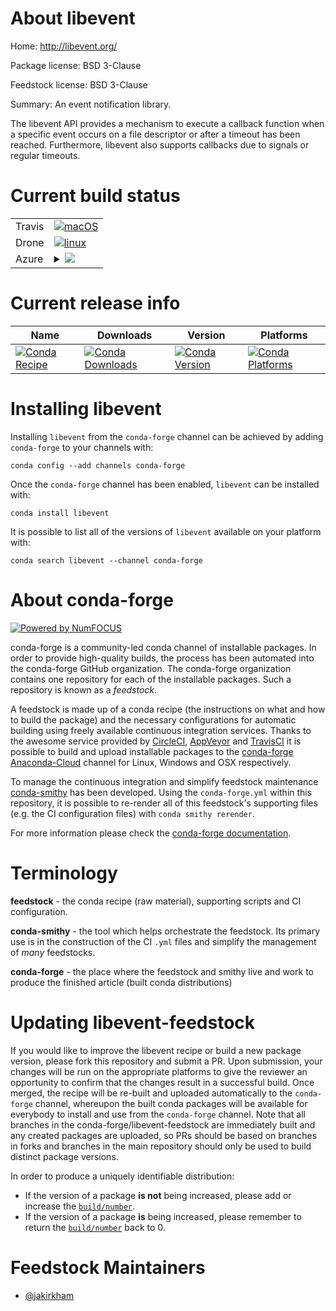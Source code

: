 About libevent
==============

Home: http://libevent.org/

Package license: BSD 3-Clause

Feedstock license: BSD 3-Clause

Summary: An event notification library.

The libevent API provides a mechanism to execute a callback function when
a specific event occurs on a file descriptor or after a timeout has been
reached. Furthermore, libevent also supports callbacks due to signals or
regular timeouts.


Current build status
====================


<table><tr>
    <td>Travis</td>
    <td>
      <a href="https://travis-ci.com/conda-forge/libevent-feedstock">
        <img alt="macOS" src="https://img.shields.io/travis/com/conda-forge/libevent-feedstock/master.svg?label=macOS">
      </a>
    </td>
  </tr><tr>
    <td>Drone</td>
    <td>
      <a href="https://cloud.drone.io/conda-forge/libevent-feedstock">
        <img alt="linux" src="https://img.shields.io/drone/build/conda-forge/master.svg?label=Linux">
      </a>
    </td>
  </tr>
    
  <tr>
    <td>Azure</td>
    <td>
      <details>
        <summary>
          <a href="https://dev.azure.com/conda-forge/feedstock-builds/_build/latest?definitionId=533&branchName=master">
            <img src="https://dev.azure.com/conda-forge/feedstock-builds/_apis/build/status/libevent-feedstock?branchName=master">
          </a>
        </summary>
        <table>
          <thead><tr><th>Variant</th><th>Status</th></tr></thead>
          <tbody><tr>
              <td>linux</td>
              <td>
                <a href="https://dev.azure.com/conda-forge/feedstock-builds/_build/latest?definitionId=533&branchName=master">
                  <img src="https://dev.azure.com/conda-forge/feedstock-builds/_apis/build/status/libevent-feedstock?branchName=master&jobName=linux&configuration=linux_" alt="variant">
                </a>
              </td>
            </tr><tr>
              <td>linux_aarch64</td>
              <td>
                <a href="https://dev.azure.com/conda-forge/feedstock-builds/_build/latest?definitionId=533&branchName=master">
                  <img src="https://dev.azure.com/conda-forge/feedstock-builds/_apis/build/status/libevent-feedstock?branchName=master&jobName=linux&configuration=linux_aarch64_" alt="variant">
                </a>
              </td>
            </tr><tr>
              <td>linux_ppc64le</td>
              <td>
                <a href="https://dev.azure.com/conda-forge/feedstock-builds/_build/latest?definitionId=533&branchName=master">
                  <img src="https://dev.azure.com/conda-forge/feedstock-builds/_apis/build/status/libevent-feedstock?branchName=master&jobName=linux&configuration=linux_ppc64le_" alt="variant">
                </a>
              </td>
            </tr><tr>
              <td>osx</td>
              <td>
                <a href="https://dev.azure.com/conda-forge/feedstock-builds/_build/latest?definitionId=533&branchName=master">
                  <img src="https://dev.azure.com/conda-forge/feedstock-builds/_apis/build/status/libevent-feedstock?branchName=master&jobName=osx&configuration=osx_" alt="variant">
                </a>
              </td>
            </tr><tr>
              <td>win_c_compilervs2008vc9</td>
              <td>
                <a href="https://dev.azure.com/conda-forge/feedstock-builds/_build/latest?definitionId=533&branchName=master">
                  <img src="https://dev.azure.com/conda-forge/feedstock-builds/_apis/build/status/libevent-feedstock?branchName=master&jobName=win&configuration=win_c_compilervs2008vc9" alt="variant">
                </a>
              </td>
            </tr><tr>
              <td>win_c_compilervs2015vc14</td>
              <td>
                <a href="https://dev.azure.com/conda-forge/feedstock-builds/_build/latest?definitionId=533&branchName=master">
                  <img src="https://dev.azure.com/conda-forge/feedstock-builds/_apis/build/status/libevent-feedstock?branchName=master&jobName=win&configuration=win_c_compilervs2015vc14" alt="variant">
                </a>
              </td>
            </tr>
          </tbody>
        </table>
      </details>
    </td>
  </tr>
</table>

Current release info
====================

| Name | Downloads | Version | Platforms |
| --- | --- | --- | --- |
| [![Conda Recipe](https://img.shields.io/badge/recipe-libevent-green.svg)](https://anaconda.org/conda-forge/libevent) | [![Conda Downloads](https://img.shields.io/conda/dn/conda-forge/libevent.svg)](https://anaconda.org/conda-forge/libevent) | [![Conda Version](https://img.shields.io/conda/vn/conda-forge/libevent.svg)](https://anaconda.org/conda-forge/libevent) | [![Conda Platforms](https://img.shields.io/conda/pn/conda-forge/libevent.svg)](https://anaconda.org/conda-forge/libevent) |

Installing libevent
===================

Installing `libevent` from the `conda-forge` channel can be achieved by adding `conda-forge` to your channels with:

```
conda config --add channels conda-forge
```

Once the `conda-forge` channel has been enabled, `libevent` can be installed with:

```
conda install libevent
```

It is possible to list all of the versions of `libevent` available on your platform with:

```
conda search libevent --channel conda-forge
```


About conda-forge
=================

[![Powered by NumFOCUS](https://img.shields.io/badge/powered%20by-NumFOCUS-orange.svg?style=flat&colorA=E1523D&colorB=007D8A)](http://numfocus.org)

conda-forge is a community-led conda channel of installable packages.
In order to provide high-quality builds, the process has been automated into the
conda-forge GitHub organization. The conda-forge organization contains one repository
for each of the installable packages. Such a repository is known as a *feedstock*.

A feedstock is made up of a conda recipe (the instructions on what and how to build
the package) and the necessary configurations for automatic building using freely
available continuous integration services. Thanks to the awesome service provided by
[CircleCI](https://circleci.com/), [AppVeyor](https://www.appveyor.com/)
and [TravisCI](https://travis-ci.com/) it is possible to build and upload installable
packages to the [conda-forge](https://anaconda.org/conda-forge)
[Anaconda-Cloud](https://anaconda.org/) channel for Linux, Windows and OSX respectively.

To manage the continuous integration and simplify feedstock maintenance
[conda-smithy](https://github.com/conda-forge/conda-smithy) has been developed.
Using the ``conda-forge.yml`` within this repository, it is possible to re-render all of
this feedstock's supporting files (e.g. the CI configuration files) with ``conda smithy rerender``.

For more information please check the [conda-forge documentation](https://conda-forge.org/docs/).

Terminology
===========

**feedstock** - the conda recipe (raw material), supporting scripts and CI configuration.

**conda-smithy** - the tool which helps orchestrate the feedstock.
                   Its primary use is in the construction of the CI ``.yml`` files
                   and simplify the management of *many* feedstocks.

**conda-forge** - the place where the feedstock and smithy live and work to
                  produce the finished article (built conda distributions)


Updating libevent-feedstock
===========================

If you would like to improve the libevent recipe or build a new
package version, please fork this repository and submit a PR. Upon submission,
your changes will be run on the appropriate platforms to give the reviewer an
opportunity to confirm that the changes result in a successful build. Once
merged, the recipe will be re-built and uploaded automatically to the
`conda-forge` channel, whereupon the built conda packages will be available for
everybody to install and use from the `conda-forge` channel.
Note that all branches in the conda-forge/libevent-feedstock are
immediately built and any created packages are uploaded, so PRs should be based
on branches in forks and branches in the main repository should only be used to
build distinct package versions.

In order to produce a uniquely identifiable distribution:
 * If the version of a package **is not** being increased, please add or increase
   the [``build/number``](https://conda.io/docs/user-guide/tasks/build-packages/define-metadata.html#build-number-and-string).
 * If the version of a package **is** being increased, please remember to return
   the [``build/number``](https://conda.io/docs/user-guide/tasks/build-packages/define-metadata.html#build-number-and-string)
   back to 0.

Feedstock Maintainers
=====================

* [@jakirkham](https://github.com/jakirkham/)

